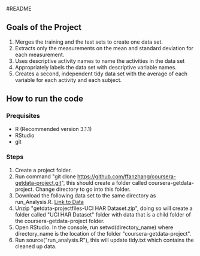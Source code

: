 #README

## Goals of the Project

1. Merges the training and the test sets to create one data set.
2. Extracts only the measurements on the mean and standard deviation for each measurement. 
3. Uses descriptive activity names to name the activities in the data set
4. Appropriately labels the data set with descriptive variable names. 
5. Creates a second, independent tidy data set with the average of each variable for each activity and each subject. 

## How to run the code
### Prequisites
* R (Recommended version 3.1.1)
* RStudio
* git

### Steps
1. Create a project folder.
2. Run command "git clone https://github.com/ffanzhang/coursera-getdata-project.git", this should create a folder called coursera-getdata-project. Change directory to go into this folder.
3. Download the following data set to the same directory as run_Analysis.R. [Link to Data](https://d396qusza40orc.cloudfront.net/getdata%2Fprojectfiles%2FUCI%20HAR%20Dataset.zip)
4. Unzip "getdata-projectfiles-UCI HAR Dataset.zip", doing so will create a folder called "UCI HAR Dataset" folder with data that is a child folder of the coursera-getdata-project folder.
5. Open RStudio. In the console, run setwd(directory_name) where directory_name is the location of the folder "coursera-getdata-project".
6. Run source("run_analysis.R"), this will update tidy.txt which contains the cleaned up data.
